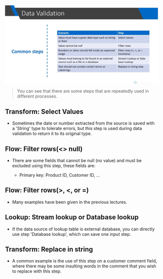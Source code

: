 ![Alt common steps for validation](pic/01.jpg)

> You can see that there are some steps that are repeatedly used in different processes.

## **Transform: Select Values**

- Sometimes the date or number extracted from the source is saved with a 'String' type to tolerate errors, but this step is used during data validation to return it to its original type.

## **Flow: Filter rows(<> null)**

- There are some fields that cannot be null (no value) and must be excluded using this step, these fields are:

  - Primary key: Product ID, Customer ID, ...

## **Flow: Filter rows(>, <, or =)**

- Many examples have been given in the previous lectures.

## **Lookup: Stream lookup or Database lookup**

- If the data source of lookup table is external database, you can directly use step 'Database lookup', which can save one input step.

## **Transform: Replace in string**

- A common example is the use of this step on a customer comment field, where there may be some insulting words in the comment that you wish to replace with this step.
